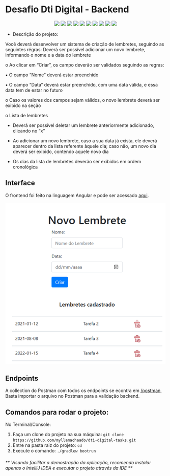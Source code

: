 # Desafio Dti Digital - Backend

<p align="center">
    <a alt="Java">
          <img src="https://img.shields.io/badge/Java-v17-blue.svg" />
    </a>
<a alt="Spring Boot">
        <img src="https://img.shields.io/badge/Spring_Boot-v3.1.0-red.svg" />
    </a>
    <a alt="JPA">
        <img src="https://img.shields.io/badge/JPA-v3.1.0-brightgreen.svg" />
    </a>
     <a alt="Validation">
        <img src="https://img.shields.io/badge/Validation-v3.0.2-red.svg" />
    </a>
     <a alt="Flyway">
        <img src="https://img.shields.io/badge/Flyway-v9.18.0-blueviolet.svg" />
    </a>
     <a alt="Model Mapper">
        <img src="https://img.shields.io/badge/Model_Mapper-v3.1.1-orange.svg" />
  </a>
  <a alt="Lombok">
          <img src="https://img.shields.io/badge/Lombok-v1.18.20.0-blue.svg" />
    </a>
    <a alt="H2">
        <img src="https://img.shields.io/badge/H2-v2.1.214-brightgreen.svg" />
    </a>
     <a alt="JUnit">
        <img src="https://img.shields.io/badge/JUnit-v4.13.2-red.svg" />
    </a>
     <a alt="Mockito">
        <img src="https://img.shields.io/badge/Mockito-v5.3.1-blueviolet.svg" />
    </a>
  
</p>

- Descrição do projeto:


Você deverá desenvolver um sistema de criação de lembretes, seguindo as seguintes régras: Deverá ser possível adicionar um novo lembrete, informando o nome e a data do lembrete

o Ao clicar em “Criar”, os campo deverão ser validados seguindo as regras:

▪ O campo “Nome” deverá estar preenchido

▪ O campo “Data” deverá estar preenchido, com uma data válida, e essa data tem de estar no futuro

o Caso os valores dos campos sejam válidos, o novo lembrete deverá ser exibido na seção 

o Lista de lembretes
- Deverá ser possível deletar um lembrete anteriormente adicionado, clicando no “x”

- Ao adicionar um novo lembrete, caso a sua data já exista, ele deverá aparecer dentro da lista referente àquele dia; caso não, um novo dia deverá ser exibido, contendo aquele novo dia

- Os dias da lista de lembretes deverão ser exibidos em ordem cronológica


## Interface
O frontend foi feito na linguagem Angular e pode ser acessado [aqui](https://github.com/myllamachaado/dti-digital-task-frontend).
   
![Frontend projeto Lembretes Dti Digital](https://github.com/myllamachaado/dti-digital-task-frontend/blob/master/src/interface_angular.png)     


## Endpoints

A collection do Postman com todos os endpoints se econtra em [/postman](https://github.com/myllamachaado/dti-digital-tasks/tree/master/postman), Basta importar o arquivo no Postman para a validação backend.


## Comandos para rodar o projeto:

<p>No Terminal/Console:</p>
<ol>
	<li>Faça um clone do projeto na sua máquina: <code>git clone https://github.com/myllamachaado/dti-digital-tasks.git</code></li>
	<li>Entre na pasta raiz do projeto: <code>cd </code></li> 
	<li>Execute o comando: <code>./gradlew bootrun</code></li>
</ol>
<h6>** Visando facilitar a demostração da aplicação, recomendo instalar apenas o IntelliJ IDEA e executar o projeto através da IDE **</h6>
